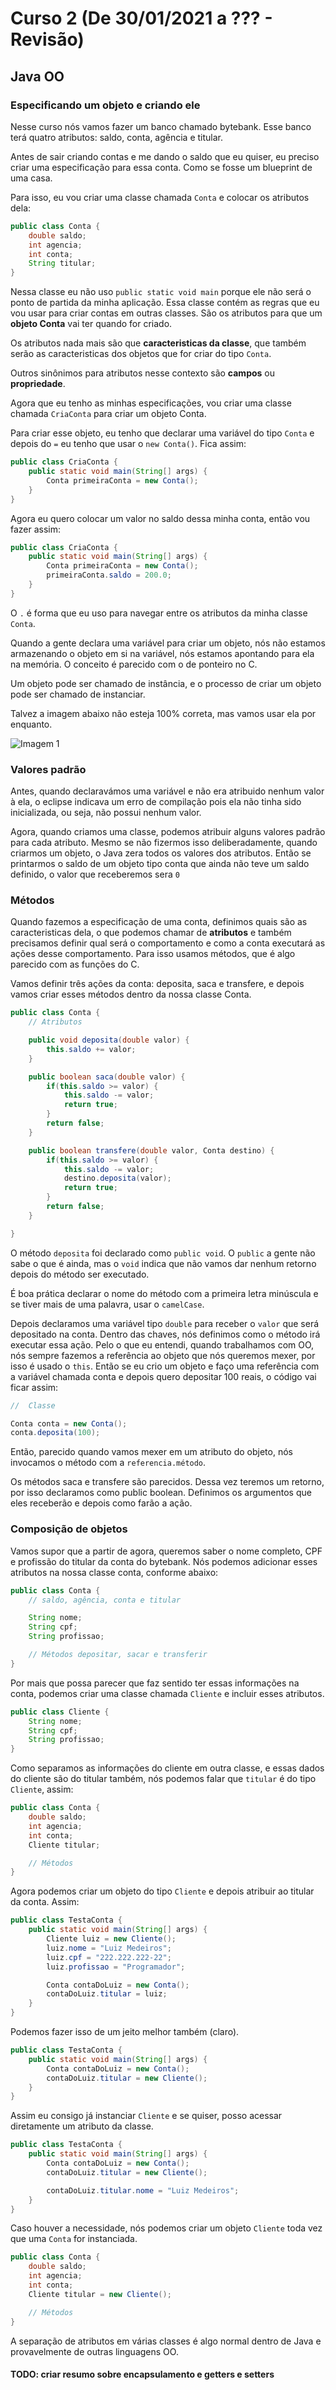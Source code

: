 # Curso 2 (De 30/01/2021 a ??? - Revisão)

## Java OO

### Especificando um objeto e criando ele

Nesse curso nós vamos fazer um banco chamado bytebank. Esse banco terá quatro atributos: saldo, conta, agência e titular. 

Antes de sair criando contas e me dando o saldo que eu quiser, eu preciso criar uma especificação para essa conta. Como se fosse um blueprint de uma casa. 

Para isso, eu vou criar uma classe chamada ``Conta`` e colocar os atributos dela: 

```java
public class Conta {
    double saldo;
    int agencia;
    int conta;
    String titular;
}
```

Nessa classe eu não uso ``public static void main`` porque ele não será o ponto de partida da minha aplicação. Essa classe contém as regras que eu vou usar para criar contas em outras classes. São os atributos para que um **objeto Conta** vai ter quando for criado. 

Os atributos nada mais são que **caracteristicas da classe**, que também serão as caracteristicas dos objetos que for criar do tipo ``Conta``. 

Outros sinônimos para atributos nesse contexto são **campos** ou **propriedade**. 

Agora que eu tenho as minhas especificações, vou criar uma classe chamada ``CriaConta`` para criar um objeto Conta.

Para criar esse objeto, eu tenho que declarar uma variável do tipo ``Conta`` e depois do ``=`` eu tenho que usar o ``new Conta()``. Fica assim: 

```java
public class CriaConta {
    public static void main(String[] args) {
        Conta primeiraConta = new Conta();
    }
}
```

Agora eu quero colocar um valor no saldo dessa minha conta, então vou fazer assim: 

```java
public class CriaConta {
    public static void main(String[] args) {
        Conta primeiraConta = new Conta();
        primeiraConta.saldo = 200.0;
    }
}
```

O ``.`` é forma que eu uso para navegar entre os atributos da minha classe ``Conta``. 

Quando a gente declara uma variável para criar um objeto, nós não estamos armazenando o objeto em si na variável, nós estamos apontando para ela na memória. O conceito é parecido com o de ponteiro no C. 

Um objeto pode ser chamado de instância, e o processo de criar um objeto pode ser chamado de instanciar. 

Talvez a imagem abaixo não esteja 100% correta, mas vamos usar ela por enquanto.

![Imagem 1](./imgs/java-oo-img-1.png)

### Valores padrão

Antes, quando declaravámos uma variável e não era atribuido nenhum valor à ela, o eclipse indicava um erro de compilação pois ela não tinha sido inicializada, ou seja, não possui nenhum valor. 

Agora, quando criamos uma classe, podemos atribuir alguns valores padrão para cada atributo. Mesmo se não fizermos isso deliberadamente, quando criarmos um objeto, o Java zera todos os valores dos atributos. Então se printarmos o saldo de um objeto tipo conta que ainda não teve um saldo definido, o valor que receberemos sera ``0``

### Métodos

Quando fazemos a especificação de uma conta, definimos quais são as caracteristicas dela, o que podemos chamar de **atributos** e também precisamos definir qual será o comportamento e como a conta executará as ações desse comportamento. Para isso usamos métodos, que é algo parecido com as funções do C.

Vamos definir três ações da conta: deposita, saca e transfere, e depois vamos criar esses métodos dentro da nossa classe Conta.

```java
public class Conta {
    // Atributos

    public void deposita(double valor) {
        this.saldo += valor;
    }

    public boolean saca(double valor) {
        if(this.saldo >= valor) {
            this.saldo -= valor;
            return true;
        }
        return false;
    }

    public boolean transfere(double valor, Conta destino) {
        if(this.saldo >= valor) {
            this.saldo -= valor;
            destino.deposita(valor);
            return true;    
        }
        return false;
    }

}
```

O método ``deposita`` foi declarado como ``public void``. O ``public`` a gente não sabe o que é ainda, mas o ``void`` indica que não vamos dar nenhum retorno depois do método ser executado. 

É boa prática declarar o nome do método com a primeira letra minúscula e se tiver mais de uma palavra, usar o ``camelCase``. 

Depois declaramos uma variável tipo ``double`` para receber o ``valor`` que será depositado na conta. Dentro das chaves, nós definimos como o método irá executar essa ação. Pelo o que eu entendi, quando trabalhamos com OO, nós sempre fazemos a referência ao objeto que nós queremos mexer, por isso é usado o ``this``. Então se eu crio um objeto e faço uma referência com a variável chamada conta e depois quero depositar 100 reais, o código vai ficar assim: 

```java
//  Classe 

Conta conta = new Conta();
conta.deposita(100);
```

Então, parecido quando vamos mexer em um atributo do objeto, nós invocamos o método com a ``referencia.método``.

Os métodos saca e transfere são parecidos. Dessa vez teremos um retorno, por isso declaramos como public boolean. Definimos os argumentos que eles receberão e depois como farão a ação. 

### Composição de objetos

Vamos supor que a partir de agora, queremos saber o nome completo, CPF e profissão do titular da conta do bytebank. Nós podemos adicionar esses atributos na nossa classe conta, conforme abaixo: 

```java
public class Conta {
    // saldo, agência, conta e titular

    String nome;
    String cpf;
    String profissao;

    // Métodos depositar, sacar e transferir
}
```

Por mais que possa parecer que faz sentido ter essas informações na conta, podemos criar uma classe chamada ``Cliente`` e incluir esses atributos. 

```java
public class Cliente {
    String nome;
    String cpf;
    String profissao;
}
```

Como separamos as informações do cliente em outra classe, e essas dados do cliente são do titular também, nós podemos falar que ``titular`` é do tipo ``Cliente``, assim: 

```java
public class Conta {
    double saldo;
    int agencia;
    int conta;
    Cliente titular;

    // Métodos
}
```

Agora podemos criar um objeto do tipo ``Cliente`` e depois atribuir ao titular da conta. Assim:

```java
public class TestaConta {
    public static void main(String[] args) {
        Cliente luiz = new Cliente();
        luiz.nome = "Luiz Medeiros";
        luiz.cpf = "222.222.222-22";
        luiz.profissao = "Programador";

        Conta contaDoLuiz = new Conta();
        contaDoLuiz.titular = luiz;
    }
}
```

Podemos fazer isso de um jeito melhor também (claro).

```java
public class TestaConta {
    public static void main(String[] args) {
        Conta contaDoLuiz = new Conta();
        contaDoLuiz.titular = new Cliente();
    }
}
```

Assim eu consigo já instanciar ``Cliente`` e se quiser, posso acessar diretamente um atributo da classe.

```java
public class TestaConta {
    public static void main(String[] args) {
        Conta contaDoLuiz = new Conta();
        contaDoLuiz.titular = new Cliente();

        contaDoLuiz.titular.nome = "Luiz Medeiros";
    }
}
```

Caso houver a necessidade, nós podemos criar um objeto ``Cliente`` toda vez que uma ``Conta`` for instanciada.

```java
public class Conta {
    double saldo;
    int agencia;
    int conta;
    Cliente titular = new Cliente();

    // Métodos
}
```

A separação de atributos em várias classes é algo normal dentro de Java e provavelmente de outras linguagens OO.

#### TODO: criar resumo sobre encapsulamento e getters e setters